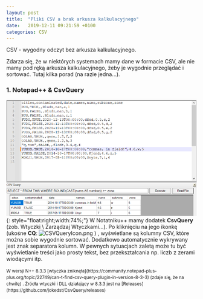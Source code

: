 ```yaml
---
layout: post
title:  "Pliki CSV a brak arkusza kalkulacyjnego"
date:   2019-12-11 09:21:59 +0100
categories: CSV
---
```


CSV - wygodny odczyt bez arkusza kalkulacyjnego.

Zdarza się, że w niektórych systemach mamy dane w formacie CSV, ale nie mamy pod ręką arkusza kalkulacyjnego, żeby je wygodnie przeglądać i sortować. Tutaj kilka porad (na razie jedna...).

### 1. Notepad++ & CsvQuery

![Notepad++ CsvQuery widok aplikacji](https://raw.githubusercontent.com/jokedst/CsvQuery/master/Meta/Screenshot.png){: style="float:right;width:74%;"}
W Notatniku++ mamy dodatek **CsvQuery** (zob. Wtyczki \ Zarządzaj Wtyczkami...). Po kliknięciu na jego ikonkę (ukośne **CQ**: ![CSVQueryIcon.png]({{site.baseurl}}/assets/img/CSVQueryIcon.png "CSVQueryIcon.png") ) , wyświetlane są kolumny CSV, które można sobie wygodnie sortować. Dodatkowo automatycznie wykrywany jest znak separatora kolumn. W pewnych sytuacjach zaletą może tu być wyświetlanie treści jako prosty tekst, bez przekształcania np. liczb z zerami wiodącymi itp.

<small>
W wersji N++ 8.3.3 [wtyczka zniknęła](https://community.notepad-plus-plus.org/topic/22749/can-t-find-csv-query-plugin-in-version-8-3-3)  (zdaje się, że na chwilę)
.  
Źródła wtyczki i DLL działający w 8.3.3 jest na <https://github.com/jokedst/CsvQuery> [Releases](https://github.com/jokedst/CsvQuery/releases)
</small>


<!-- {% unless jekyll.environment %} -->
<script>

(function() {
  const images = document.getElementsByTagName('img'); 
  for(let i = 0; i < images.length; i++) {
    images[i].src = images[i].src.replace('%7B%7Bsite.baseurl%7D%7D','..');
  } //{{site.baseurl}} - without spaces!  
})();

</script>
<!-- {% endunless %} -->